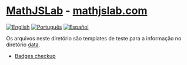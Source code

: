 # [MathJSLab](https://mathjslab.com/) - [mathjslab.com](https://mathjslab.com/)

[![English](https://img.shields.io/badge/English-blue)](README.md)
[![Português](https://img.shields.io/badge/Portugu%C3%AAs-8484FF)](LEIAME.md)
[![Español](https://img.shields.io/badge/Espa%C3%B1ol-blue)](LEAME.md)

Os arquivos neste diretório são templates de teste para a informação no diretório [data](https://github.com/MathJSLab/.github/tree/main/data).

* [Badges checkup](badges-checkup.md)

